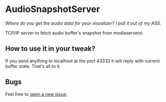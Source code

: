 # AudioSnapshotServer

*Where do you get the audio data for your visualizer? I pull it out of my ASS.*

TCP/IP server to fetch audio buffer's snapshot from mediaserverd.

## How to use it in your tweak?

If you send anything to localhost at the port 43333 it will reply with current buffer state. That's all to it.

## Bugs

Feel free to [open a new issue](https://github.com/Nepeta/AudioSnapshotServer/issues/new).